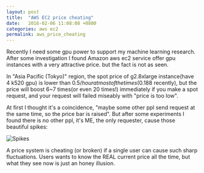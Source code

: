 ```yaml
---
layout: post
title:  "AWS EC2 price cheating"
date:   2016-02-06 11:08:08 +0800
categories: aws ec2
permalink: aws_price_cheating
---
```


Recently I need some gpu power to support my machine learning research. After some investigation I found Amazon aws ec2 service offer gpu instances with a very attractive price. but the fact is not as seen.

In "Asia Pacific (Tokyo)" region, the spot price of g2.8xlarge instance(have 4 k520 gpu) is lower than 0.5$/hour at most of the times(0.188$ recently), but the price will boost 6~7 times(or even 20 times!) immediately if you make a spot request, and your request will failed miseably with "price is too low".

At first I thought it's a coincidence, "maybe some other ppl send request at the same time, so the price bar is raised". But after some experiments I found there is no other ppl, it's ME, the only requester, cause those beautiful spikes:

![Spikes](https://cloud.githubusercontent.com/assets/1401615/12772279/daa6b746-ca6a-11e5-8112-1538fb760ee2.PNG)

A price system is cheating (or broken) if a single user can cause such sharp fluctuations. Users wants to know the REAL current price all the time, but what they see now is just an honey illusion.
